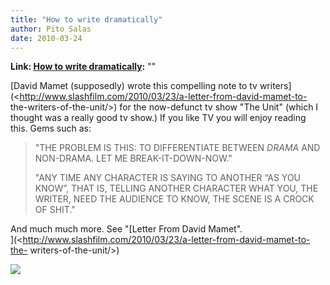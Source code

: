 ```yaml
---
title: "How to write dramatically"
author: Pito Salas
date: 2010-03-24
---
```


**Link: [How to write dramatically](None):** ""

[David Mamet (supposedly) wrote this compelling note to tv
writers](<http://www.slashfilm.com/2010/03/23/a-letter-from-david-mamet-to-
the-writers-of-the-unit/>) for the now-defunct tv show "The Unit" (which I
thought was a really good tv show.) If you like TV you will enjoy reading
this. Gems such as:

> "THE PROBLEM IS THIS: TO DIFFERENTIATE BETWEEN *DRAMA* AND NON-DRAMA. LET ME
> BREAK-IT-DOWN-NOW."
>
> "ANY TIME ANY CHARACTER IS SAYING TO ANOTHER “AS YOU KNOW”, THAT IS, TELLING
> ANOTHER CHARACTER WHAT YOU, THE WRITER, NEED THE AUDIENCE TO KNOW, THE SCENE
> IS A CROCK OF SHIT."

And much much more. See "[Letter From David Mamet".  
](<http://www.slashfilm.com/2010/03/23/a-letter-from-david-mamet-to-the-
writers-of-the-unit/>)

![](https://i0.wp.com/img.zemanta.com/pixy.gif?w=584)


